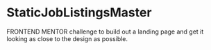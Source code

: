 # StaticJobListingsMaster
FRONTEND MENTOR challenge to build out a landing page and get it looking as close to the design as possible.
